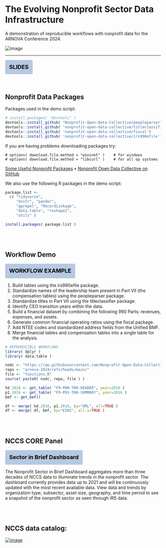 <br>
<br>

# The Evolving Nonprofit Sector Data Infrastructure

A demonstration of reproducible workflows with nonprofit data for the ARNOVA Conference 2024.

![image](https://github.com/user-attachments/assets/1065788a-abe6-47c1-90ee-4e9764f283e1)

<hr>

<a href="https://github.com/Nonprofit-Open-Data-Collective/arnova-2024/blob/main/NCCS-DATA-CATALOG.pdf" target="_blank" class="btnStack"><b>SLIDES</b></a>

<br>



## Nonprofit Data Packages

Packages used in the demo script: 

```r
# install.packages( "devtools" )
devtools::install_github( "Nonprofit-Open-Data-Collective/peopleparser" )
devtools::install_github( 'nonprofit-open-data-collective/titleclassifier' )
devtools::install_github( 'nonprofit-open-data-collective/fiscal')
devtools::install_github( 'nonprofit-open-data-collective/irs990efile')
```

If you are having problems downloading packages try: 

```
# options( download.file.method = "wininet" )    # for windows
# options( download.file.method = "libcurl" )    # for all op systems
```

[Some Useful Nonprofit Packages](https://nonprofit-open-data-collective.github.io/tools/) • [Nonprofit Open Data Collective on GitHub](https://github.com/Nonprofit-Open-Data-Collective)  

We also use the following R packages in the demo script: 

```r
package.list <- 
  c( "tidyverse",
     "knitr", "pander",
     "ggrepel", "RecordLinkage",
     "data.table", "reshape2",
     "utils" )

install.packages( package.list )
```

<br>
<br>


## Workflow Demo

<a href="https://nonprofit-open-data-collective.github.io/arnova-2024/glass-cliff-workflow.html" target="_blank" class="btnStack"><b>WORKFLOW EXAMPLE</b></a>

1. Build tables using the irs990efile package.
1. Standardize names of the leadership team present in Part VII (the compensation tables) using the peopleparser package.
1. Standardize titles in Part VII using the titleclassifier package.
1. Identify CEO transition years within the data.
1. Build a financial dataset by combining the following 990 Parts: revenues, expenses, and assets.
1. Generate common financial operating ratios using the fiscal package.
1. Add NTEE codes and standardized address fields from the Unified BMF.
1. Merge financial tables and compensation tables into a single table for the analysis.


```r
# REPRODUCIBLE WORKFLOWS
library( dplyr )
library( data.table )

nodc <- "https://raw.githubusercontent.com/Nonprofit-Open-Data-Collective/"
repo <- "arnova-2024/refs/heads/main/"
file <- "functions.R"
source( paste0( nodc, repo, file ) )

hd.2016 <- get_table( "F9-P00-T00-HEADER", year=2016 )
p1.2016 <- get_table( "F9-P01-T00-SUMMARY", year=2016 )
bmf <- get_bmf()

df <- merge( hd.2016, p1.2016, by="URL", all=TRUE )
df <- merge( df, bmf, by="EIN2", all.x=TRUE )
```
<br>
<br>

## NCCS CORE Panel 

<a href="https://nccs-urban.shinyapps.io/sector-in-brief/" target="_blank" class="btnStack"><b>Sector in Brief Dashboard</b></a>

The Nonprofit Sector in Brief Dashboard aggregates more than three decades of NCCS data to illuminate trends in the nonprofit sector. The dashboard currently provides data up to 2021 and will be continuously updated with the most recent available data. View data and trends by organization type, subsector, asset size, geography, and time period to see a snapshot of the nonprofit sector as seen through IRS data.


<br>
<br>

## NCCS data catalog: 

[ ![image](https://github.com/user-attachments/assets/d94c76e8-e0cf-4dad-a5db-81f71ca462e9) ](https://nccs.urban.org/nccs/datasets/)



<br>
<br>
<br>
<br>
<br>
<br>
<br>
<br>


<style>

.btnStack {
  background-color:  #B7C9E2;
  color: #000;
  text-decoration: none;
  display: inline-block;
  padding: 6px 12px;
  margin-bottom: 0;
  font-size: 18px;
  font-weight: normal;
  line-height: 1.8;
  text-align: center;
  white-space: nowrap;
  vertical-align: middle;
  cursor: pointer;
  border: 1px solid transparent;
  border-radius: 4px;
  -webkit-user-select: none;
  -moz-user-select: none;
  -ms-user-select: none;
  -o-user-select: none;
  user-select: none;
}
a.btnStack:hover {
  background-color: #000;
  color: #fff;
}
</style>
